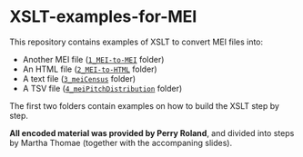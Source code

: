 # XSLT-examples-for-MEI

This repository contains examples of XSLT to convert MEI files into:
- Another MEI file ([`1_MEI-to-MEI`](./1_MEI-to-MEI) folder)
- An HTML file ([`2_MEI-to-HTML`](./2_MEI-to-HTML) folder)
- A text file ([`3_meiCensus`](./3_meiCensus) folder)
- A TSV file ([`4_meiPitchDistribution`](./4_meiPitchDistribution) folder)

The first two folders contain examples on how to build the XSLT step by step.

**All encoded material was provided by Perry Roland**, and divided into steps by Martha Thomae (together with the accompaning slides).
